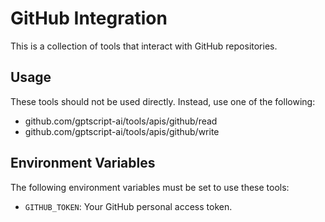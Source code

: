 # GitHub Integration

This is a collection of tools that interact with GitHub repositories.

## Usage

These tools should not be used directly. Instead, use one of the following:

- github.com/gptscript-ai/tools/apis/github/read
- github.com/gptscript-ai/tools/apis/github/write

## Environment Variables

The following environment variables must be set to use these tools:

- `GITHUB_TOKEN`: Your GitHub personal access token.
